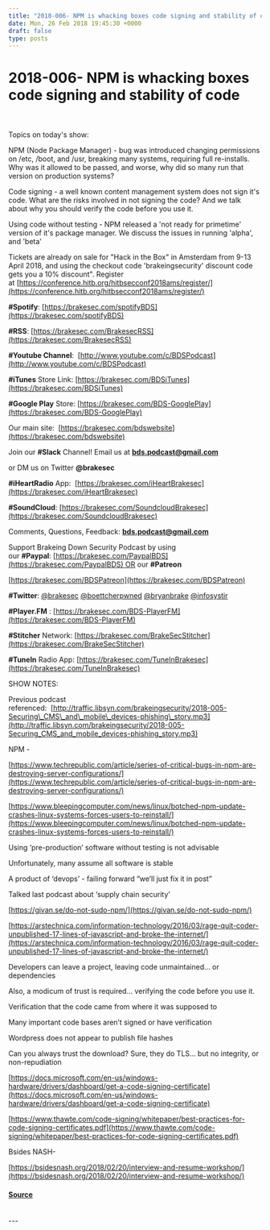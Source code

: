 ```yaml
---
title: "2018-006- NPM is whacking boxes code signing and stability of code"
date: Mon, 26 Feb 2018 19:45:30 +0000
draft: false
type: posts
---
```

# 2018-006- NPM is whacking boxes code signing and stability of code

<br/>

<br/>
Topics on today's show:

NPM (Node Package Manager) - bug was introduced changing permissions on /etc, /boot, and /usr, breaking many systems, requiring full re-installs. Why was it allowed to be passed, and worse, why did so many run that version on production systems?

Code signing - a well known content management system does not sign it's code. What are the risks involved in not signing the code? And we talk about why you should verify the code before you use it.

Using code without testing - NPM released a 'not ready for primetime' version of it's package manager. We discuss the issues in running 'alpha', and 'beta'

Tickets are already on sale for "Hack in the Box" in Amsterdam from 9-13 April 2018, and using the checkout code 'brakeingsecurity' discount code gets you a 10% discount". Register at [https://conference.hitb.org/hitbsecconf2018ams/register/](https://conference.hitb.org/hitbsecconf2018ams/register/)

**#Spotify**: [https://brakesec.com/spotifyBDS](https://brakesec.com/spotifyBDS)

**#RSS**: [https://brakesec.com/BrakesecRSS](https://brakesec.com/BrakesecRSS)

**#Youtube Channel**:  [http://www.youtube.com/c/BDSPodcast](http://www.youtube.com/c/BDSPodcast)

**#iTunes** Store Link: [https://brakesec.com/BDSiTunes](https://brakesec.com/BDSiTunes)

**#Google Play** Store: [https://brakesec.com/BDS-GooglePlay](https://brakesec.com/BDS-GooglePlay)

Our main site:  [https://brakesec.com/bdswebsite](https://brakesec.com/bdswebsite)

Join our **#Slack** Channel! Email us at **bds.podcast@gmail.com**

or DM us on Twitter **@brakesec**

**#iHeartRadio** App:  [https://brakesec.com/iHeartBrakesec](https://brakesec.com/iHeartBrakesec)

**#SoundCloud**: [https://brakesec.com/SoundcloudBrakesec](https://brakesec.com/SoundcloudBrakesec)

Comments, Questions, Feedback: **[bds.podcast@gmail.com](mailto:bds.podcast@gmail.com)**

Support Brakeing Down Security Podcast by using our **#Paypal**: [https://brakesec.com/PaypalBDS](https://brakesec.com/PaypalBDS) OR our **#Patreon**

[https://brakesec.com/BDSPatreon](https://brakesec.com/BDSPatreon)

**#Twitter**: [@brakesec](https://twitter.com/brakesec) [@boettcherpwned](https://twitter.com/boettcherpwned) [@bryanbrake](https://twitter.com/bryanbrake) [@infosystir](https://twitter.com/infosystir)

**#Player.FM** : [https://brakesec.com/BDS-PlayerFM](https://brakesec.com/BDS-PlayerFM)

**#Stitcher** Network: [https://brakesec.com/BrakeSecStitcher](https://brakesec.com/BrakeSecStitcher)

**#TuneIn** Radio App: [https://brakesec.com/TuneInBrakesec](https://brakesec.com/TuneInBrakesec)

SHOW NOTES:

Previous podcast referenced:  [http://traffic.libsyn.com/brakeingsecurity/2018-005-Securing\_CMS\_and\_mobile\_devices-phishing\_story.mp3](http://traffic.libsyn.com/brakeingsecurity/2018-005-Securing_CMS_and_mobile_devices-phishing_story.mp3)

NPM -

[https://www.techrepublic.com/article/series-of-critical-bugs-in-npm-are-destroying-server-configurations/](https://www.techrepublic.com/article/series-of-critical-bugs-in-npm-are-destroying-server-configurations/)

[https://www.bleepingcomputer.com/news/linux/botched-npm-update-crashes-linux-systems-forces-users-to-reinstall/](https://www.bleepingcomputer.com/news/linux/botched-npm-update-crashes-linux-systems-forces-users-to-reinstall/)

Using ‘pre-production’ software without testing is not advisable

Unfortunately, many assume all software is stable

A product of ‘devops’ - failing forward “we’ll just fix it in post”

Talked last podcast about ‘supply chain security’

[https://givan.se/do-not-sudo-npm/](https://givan.se/do-not-sudo-npm/)

  

[https://arstechnica.com/information-technology/2016/03/rage-quit-coder-unpublished-17-lines-of-javascript-and-broke-the-internet/](https://arstechnica.com/information-technology/2016/03/rage-quit-coder-unpublished-17-lines-of-javascript-and-broke-the-internet/)

Developers can leave a project, leaving code unmaintained… or dependencies

Also, a modicum of trust is required… verifying the code before you use it.

Verification that the code came from where it was supposed to

Many important code bases aren’t signed or have verification

Wordpress does not appear to publish file hashes

Can you always trust the download? Sure, they do TLS… but no integrity, or non-repudiation

[https://docs.microsoft.com/en-us/windows-hardware/drivers/dashboard/get-a-code-signing-certificate](https://docs.microsoft.com/en-us/windows-hardware/drivers/dashboard/get-a-code-signing-certificate)

[https://www.thawte.com/code-signing/whitepaper/best-practices-for-code-signing-certificates.pdf](https://www.thawte.com/code-signing/whitepaper/best-practices-for-code-signing-certificates.pdf)

  

Bsides NASH-

[https://bsidesnash.org/2018/02/20/interview-and-resume-workshop/](https://bsidesnash.org/2018/02/20/interview-and-resume-workshop/)

#### [Source](http://brakeingsecurity.com/2018-006-npm-is-whacking-boxes-code-signing-and-stability-of-code)

<br/>
---
